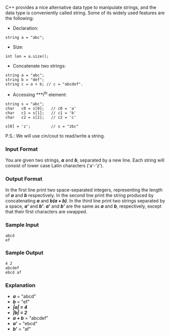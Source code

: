 C++ provides a nice alternative data type to manipulate strings, and the data type is conveniently called string. Some of its widely used features are the following:

- Declaration:
```
string a = "abc";
```
- Size:
```
int len = a.size();
```
- Concatenate two strings:
```
string a = "abc";
string b = "def";
string c = a + b; // c = "abcdef".
```
- Accessing ***i<sup>th</sup> element:
```
string s = "abc";
char   c0 = s[0];   // c0 = 'a'
char   c1 = s[1];   // c1 = 'b'
char   c2 = s[2];   // c2 = 'c'

s[0] = 'z';         // s = "zbc"
```
P.S.: We will use cin/cout to read/write a string.

### Input Format

You are given two strings, ***a*** and ***b***, separated by a new line. Each string will consist of lower case Latin characters ('a'-'z').

### Output Format

In the first line print two space-separated integers, representing the length of ***a*** and ***b*** respectively.
In the second line print the string produced by concatenating ***a*** and ***b(a + b)***.
In the third line print two strings separated by a space, ***a'*** and ***b'***. ***a'*** and ***b'*** are the same as ***a*** and ***b***, respectively, except that their first characters are swapped.

### Sample Input
```
abcd
ef
```
### Sample Output
```
4 2
abcdef
ebcd af
```
### Explanation
 - ***a*** = "abcd"
 - ***b*** = "ef"
 - ***|a| = 4***  
 - ***|b| = 2***
 - ***a + b*** = "abcdef"
 - ***a'*** = "ebcd"
 - ***b'*** = "af"
